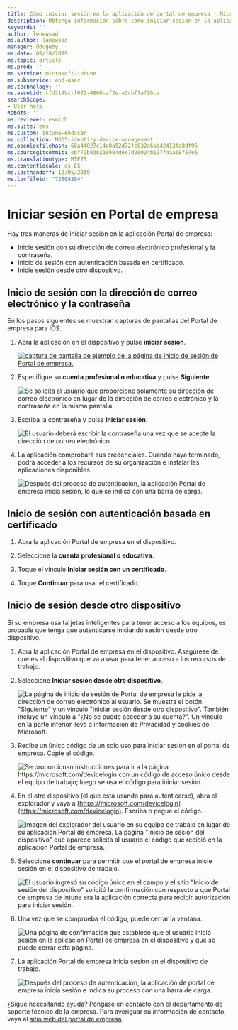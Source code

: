 ```yaml
---
title: Cómo iniciar sesión en la aplicación de portal de empresa | Microsoft Docs
description: Obtenga información sobre cómo iniciar sesión en la aplicación Portal de empresa en distintas plataformas.
keywords: ''
author: lenewsad
ms.author: lanewsad
manager: dougeby
ms.date: 09/18/2019
ms.topic: article
ms.prod: ''
ms.service: microsoft-intune
ms.subservice: end-user
ms.technology: ''
ms.assetid: cfd214bc-f072-4808-af2e-a3cbf7af9bca
searchScope:
- User help
ROBOTS: ''
ms.reviewer: esmich
ms.suite: ems
ms.custom: intune-enduser
ms.collection: M365-identity-device-management
ms.openlocfilehash: 68a44027c14e0a52d72fc032a6ab42413fa8df96
ms.sourcegitcommit: ebf72b038219904d6e7d20024b107f4aa68f57e6
ms.translationtype: MTE75
ms.contentlocale: es-ES
ms.lasthandoff: 12/05/2019
ms.locfileid: "72508294"
---
```

# <a name="sign-in-to-company-portal"></a>Iniciar sesión en Portal de empresa  

Hay tres maneras de iniciar sesión en la aplicación Portal de empresa:

* Inicie sesión con su dirección de correo electrónico profesional y la contraseña.  
* Inicio de sesión con autenticación basada en certificado.  
* Inicie sesión desde otro dispositivo.    


## <a name="sign-in-with-your-email-address-and-password"></a>Inicio de sesión con la dirección de correo electrónico y la contraseña
En los pasos siguientes se muestran capturas de pantallas del Portal de empresa para iOS.  

1. Abra la aplicación en el dispositivo y pulse **iniciar sesión**.  

   [![captura de pantalla de ejemplo de la página de inicio de sesión de Portal de empresa.](/intune-user-help/media/intune-ios-cp-signin-1908.png)](/intune-user-help/media/intune-ios-cp-signin-lightbox-1908.png#lightbox)  


2. Especifique su **cuenta profesional o educativa** y pulse **Siguiente**.

   ![Se solicita al usuario que proporcione solamente su dirección de correo electrónico en lugar de la dirección de correo electrónico y la contraseña en la misma pantalla.](/intune-user-help/media/cp_ios_aad_signin_after_1804_002.png)

3. Escriba la contraseña y pulse **Iniciar sesión**.

   ![El usuario deberá escribir la contraseña una vez que se acepte la dirección de correo electrónico.](/intune-user-help/media/cp_ios_aad_signin_after_1804_003.png)

4. La aplicación comprobará sus credenciales. Cuando haya terminado, podrá acceder a los recursos de su organización e instalar las aplicaciones disponibles.  

   ![Después del proceso de autenticación, la aplicación Portal de empresa inicia sesión, lo que se indica con una barra de carga.](/intune-user-help/media/cp_ios_aad_signin_after_1804_004.png)

## <a name="sign-in-with-certificate-based-authentication"></a>Inicio de sesión con autenticación basada en certificado

1. Abra la aplicación Portal de empresa en el dispositivo.  

2. Seleccione la **cuenta profesional o educativa**.  

3. Toque el vínculo **Iniciar sesión con un certificado**.  

4. Toque **Continuar** para usar el certificado.  

## <a name="sign-in-from-another-device"></a>Inicio de sesión desde otro dispositivo

Si su empresa usa tarjetas inteligentes para tener acceso a los equipos, es probable que tenga que autenticarse iniciando sesión desde otro dispositivo.  

1. Abra la aplicación Portal de empresa en el dispositivo. Asegúrese de que es el dispositivo que va a usar para tener acceso a los recursos de trabajo.       

1. Seleccione **Iniciar sesión desde otro dispositivo**.  

   ![La página de inicio de sesión de Portal de empresa le pide la dirección de correo electrónico al usuario.  Se muestra el botón "Siguiente" y un vínculo "Iniciar sesión desde otro dispositivo". También incluye un vínculo a "¿No se puede acceder a su cuenta?". Un vínculo en la parte inferior lleva a información de Privacidad y cookies de Microsoft.](/intune-user-help/media/cp_ios_aad_signin_after_1804_005.png)

2. Recibe un único código de un solo uso para iniciar sesión en el portal de empresa. Copie el código.

   ![Se proporcionan instrucciones para ir a la página https://microsoft.com/devicelogin con un código de acceso único desde el equipo de trabajo; luego se usa el código para iniciar sesión.](/intune-user-help/media/cp_ios_aad_signin_after_1804_006.png)

3. En el otro dispositivo (el que está usando para autenticarse), abra el explorador y vaya a [https://microsoft.com/devicelogin](https://microsoft.com/devicelogin). Escriba o pegue el código.  

   ![Imagen del explorador del usuario en su equipo de trabajo en lugar de su aplicación Portal de empresa. La página "Inicio de sesión del dispositivo" que aparece solicita al usuario el código que recibió en la aplicación Portal de empresa.](/intune/media/cp_ios_aad_signin_from_another_device_after_1704_004.png)

4. Seleccione __continuar__ para permitir que el portal de empresa inicie sesión en el dispositivo de trabajo.   

   ![El usuario ingresó su código único en el campo y el sitio "Inicio de sesión del dispositivo" solicitó la confirmación con respecto a que Portal de empresa de Intune era la aplicación correcta para recibir autorización para iniciar sesión.](/intune/media/cp_ios_aad_signin_from_another_device_after_1704_005.png)

5. Una vez que se comprueba el código, puede cerrar la ventana.  

   ![Una página de confirmación que establece que el usuario inició sesión en la aplicación Portal de empresa en el dispositivo y que se puede cerrar esta página.](/intune/media/cp_ios_aad_signin_from_another_device_after_1704_006.png)

6. La aplicación Portal de empresa inicia sesión en el dispositivo de trabajo.  

   ![Después del proceso de autenticación, la aplicación de portal de empresa inicia sesión e indica su proceso con una barra de carga.](/intune-user-help/media/cp_ios_aad_signin_after_1804_007.png)

¿Sigue necesitando ayuda? Póngase en contacto con el departamento de soporte técnico de la empresa. Para averiguar su información de contacto, vaya al [sitio web del portal de empresa](https://go.microsoft.com/fwlink/?linkid=2010980).  
